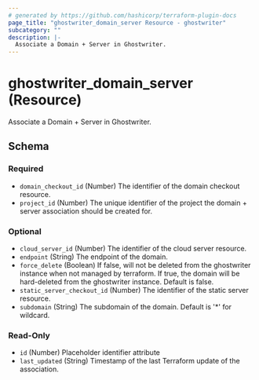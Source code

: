 ```yaml
---
# generated by https://github.com/hashicorp/terraform-plugin-docs
page_title: "ghostwriter_domain_server Resource - ghostwriter"
subcategory: ""
description: |-
  Associate a Domain + Server in Ghostwriter.
---
```


# ghostwriter_domain_server (Resource)

Associate a Domain + Server in Ghostwriter.



<!-- schema generated by tfplugindocs -->
## Schema

### Required

- `domain_checkout_id` (Number) The identifier of the domain checkout resource.
- `project_id` (Number) The unique identifier of the project the domain + server association should be created for.

### Optional

- `cloud_server_id` (Number) The identifier of the cloud server resource.
- `endpoint` (String) The endpoint of the domain.
- `force_delete` (Boolean) If false, will not be deleted from the ghostwriter instance when not managed by terraform. If true, the domain will be hard-deleted from the ghostwriter instance. Default is false.
- `static_server_checkout_id` (Number) The identifier of the static server resource.
- `subdomain` (String) The subdomain of the domain. Default is '*' for wildcard.

### Read-Only

- `id` (Number) Placeholder identifier attribute
- `last_updated` (String) Timestamp of the last Terraform update of the association.
